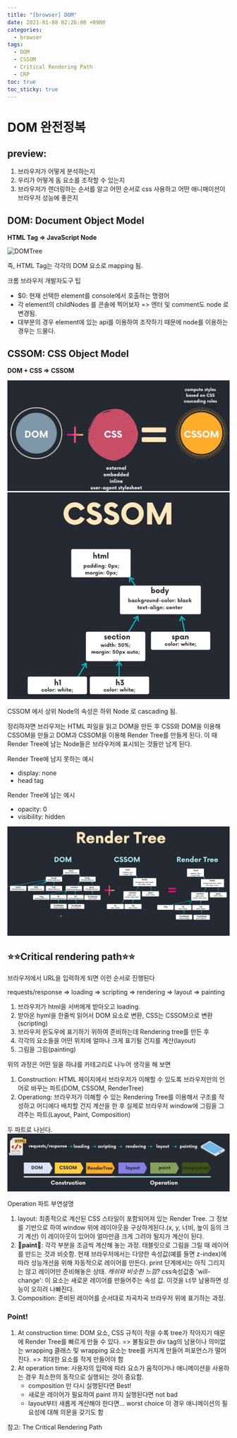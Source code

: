 ```yaml
---
title: "[browser] DOM"
date: 2021-01-08 02:26:00 +0900
categories: 
  - browser
tags:
  - DOM
  - CSSOM
  - Critical Rendering Path
  - CRP
toc: true
toc_sticky: true
---
```


# DOM 완전정복

## preview:

1. 브라우저가 어떻게 분석하는지
2. 우리가 어떻게 돔 요소를 조작할 수 있는지
3. 브라우저가 렌더링하는 순서를 알고 어떤 순서로 css 사용하고 어떤 애니매이션이 브라우저 성능에 좋은지

## DOM: Document Object Model

**HTML Tag => JavaScript Node**

![DOMTree](https://mdn.mozillademos.org/files/16596/html-dom-hierarchy.svg)

즉, HTML Tag는 각각의 DOM 요소로 mapping 됨.

크롬 브라우저 개발자도구 팁

- $0: 현재 선택한 element를 console에서 호출하는 명령어
- 각 element의 childNodes 를 콘솔에 찍어보자 => 엔터 및 comment도 node 로 변경됨.
- 대부분의 경우 element에 있는 api를 이용하여 조작하기 때문에 node를 이용하는 경우는 드물다.

## CSSOM: CSS Object Model

**DOM + CSS => CSSOM**

![CSSOM](./image/4-4-1CSSOM.jpg)
![CSSOMArcitecture](./image/4-4-2CSSOM2.jpg)

CSSOM 에서 상위 Node의 속성은 하위 Node 로 cascading 됨.

정리하자면
브라우저는 HTML 파일을 읽고 DOM을 만든 후 CSS와 DOM을 이용해 CSSOM을 만들고 DOM과 CSSOM을 이용해 Render Tree를 만들게 된다. 이 때 Render Tree에 남는 Node들은 브라우저에 표시되는 것들만 남게 된다.

Render Tree에 남지 못하는 예시

- display: none
- head tag

Render Tree에 남는 예시

- opacity: 0
- visibility: hidden

![Render Tree](./image/4-4-3RenderTree.jpg)

## **⭐⭐Critical rendering path⭐⭐**

브라우저에서 URL을 입력하게 되면 이런 순서로 진행된다

requests/response => loading => scripting => rendering => layout => painting

1. 브라우저가 html을 서버에게 받아오고 loading.
2. 받아온 hyml을 한줄씩 읽어서 DOM 요소로 변환, CSS는 CSSOM으로 변환(scripting)
3. 브라우저 윈도우에 표기하기 위하여 준비하는데 Rendering tree를 만든 후
4. 각각의 요소들을 어떤 위치에 얼마나 크게 표기될 건지를 계산(layout)
5. 그림을 그림(painting)

위의 과정은 어떤 일을 하냐를 카테고리로 나누어 생각을 해 보면

1. Construction: HTML 페이지에서 브라우저가 이해할 수 있도록 브라우저만의 언어로 바꾸는 파트(DOM, CSSOM, RenderTree)
2. Operationg: 브라우저가 이해할 수 있는 Rendering Tree를 이용해서 구조를 작성하고 어디에다 배치할 건지 계산을 한 후 실제로 브라우저 window에 그림을 그려주는 파트(Layout, Paint, Composition)

두 파트로 나뉜다.
![CriticalRenderingPath](./image/4-4-4RenderingPath.jpg)

Operation 파트 부연설명

1. layout: 최종적으로 계산된 CSS 스타일이 포함되어져 있는 Render Tree. 그 정보를 기반으로 하여 window 위에 레이아웃을 구상하게된다.(x, y, 너비, 높이 등의 크기 계산) 이 레이아웃이 있어야 얼마만큼 크게 그려야 될지가 계산이 된다.
2. **🌟paint🌟**: 각각 부분을 조금씩 계산해 놓는 과정. 태블릿으로 그림을 그릴 때 레이어를 만드는 것과 비슷함. 현재 브라우저에서는 다양한 속성값(예를 들면 z-index)에 따라 성능개선을 위해 자동적으로 레이어를 만든다. print 단계에서는 아직 그리지는 않고 레이어만 준비해놓은 상태. _캐쉬와 비슷한 느낌?_ css속성값중 'will-change': 이 요소는 새로운 레이어를 만들어주는 속성 값. 이것을 너무 남용하면 성능이 오히려 나빠진다.
3. Composition: 준비된 레이어를 순서대로 차곡차곡 브라우저 위에 표기하는 과정.

### Point!

1. At construction time:
   DOM 요소, CSS 규칙이 작을 수록 tree가 작아지기 때문에 Render Tree를 빠르게 만들 수 있다. => 불필요한 div tag의 남용이나 의미없는 wrapping 클래스 및 wrapping 요소는 tree를 커지게 만들어 퍼포먼스가 떨어진다. => 최대한 요소를 작게 만들어야 함
2. At operation time: 사용자의 입력에 따라 요소가 움직이거나 애니메이션을 사용하는 경우 최소한의 동작으로 실행되는 것이 중요함.
   - composition 만 다시 실행된다면 Best!
   - 새로운 레이어가 필요하여 paint 까지 실행된다면 not bad
   - layout부터 새롭게 계산해야 한다면... worst choice 이 경우 애니메이션의 필요성에 대해 의문을 갖기도 함

참고: The Critical Rendering Path
